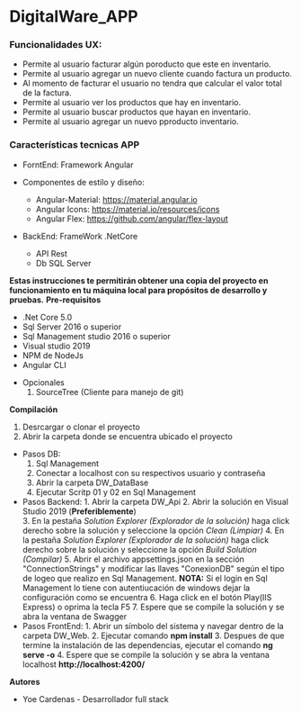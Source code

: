 # DigitalWare_APP

### Funcionalidades UX:
- Permite al usuario facturar algún poroducto que este en inventario. 
- Permite al usuario agregar un nuevo cliente cuando factura un producto. 
- Al momento de facturar el usuario no tendra que calcular el valor total de la factura.
- Permite al usuario ver los productos que hay en inventario. 
- Permite al usuario buscar productos que hayan en inventario. 
- Permite al usuario agregar un nuevo pproducto inventario. 

### Características tecnicas APP
- ForntEnd: Framework Angular
- Componentes de estilo y diseño:
    - Angular-Material: https://material.angular.io
    - Angular Icons: https://material.io/resources/icons
    - Angular Flex: https://github.com/angular/flex-layout
    
- BackEnd: FrameWork .NetCore
  - API Rest
  - Db SQL Server
  
**Estas instrucciones te permitirán obtener una copia del proyecto en funcionamiento en tu máquina local para propósitos de desarrollo y pruebas.**
**Pre-requisitos**

* .Net Core 5.0
* Sql Server 2016 o superior
* Sql Management studio 2016 o superior
* Visual studio 2019
* NPM de NodeJs
* Angular CLI

- Opcionales
    1. SourceTree (Cliente para manejo de git)

**Compilación**
1. Desrcargar o clonar el proyecto
2. Abrir la carpeta donde se encuentra ubicado el proyecto
  - Pasos DB:
    1. Sql Management
    2. Conectar a localhost con su respectivos usuario y contraseña
    3. Abrir la carpeta DW_DataBase
    4. Ejecutar Scritp 01 y 02 en Sql Management
   - Pasos Backend:
    1. Abrir la carpeta DW_Api
    2. Abrir la solución en Visual Studio 2019 (**Preferiblemente**)    
    3. En la pestaña *Solution Explorer (Explorador de la solución)* haga click derecho sobre la solución y seleccione la opción *Clean (Limpiar)*
    4. En la pestaña *Solution Explorer (Explorador de la solución)* haga click derecho sobre la solución y seleccione la opción *Build Solution (Compilar)*
    5. Abrir el archivo appsettings.json en la sección "ConnectionStrings" y modificar las llaves "ConexionDB" según el tipo de logeo que realizo en Sql Management.
       **NOTA:** Si el login en Sql Management lo tiene con autentiucación de windows dejar la configuración como se encuentra
    6. Haga click en el botón Play(IIS Express) o oprima la tecla F5
    7. Espere que se compile la solución y se abra la ventana de Swagger
   - Pasos FrontEnd:
    1. Abrir un símbolo del sistema y navegar dentro de la carpeta DW_Web.
    2. Ejecutar comando **npm install**
    3. Despues de que termine la instalación de las dependencias, ejecutar el comando **ng serve -o**
    4. Espere que se compile la solución y se abra la ventana localhost **http://localhost:4200/**
  
**Autores**

* Yoe Cardenas - Desarrollador full stack
